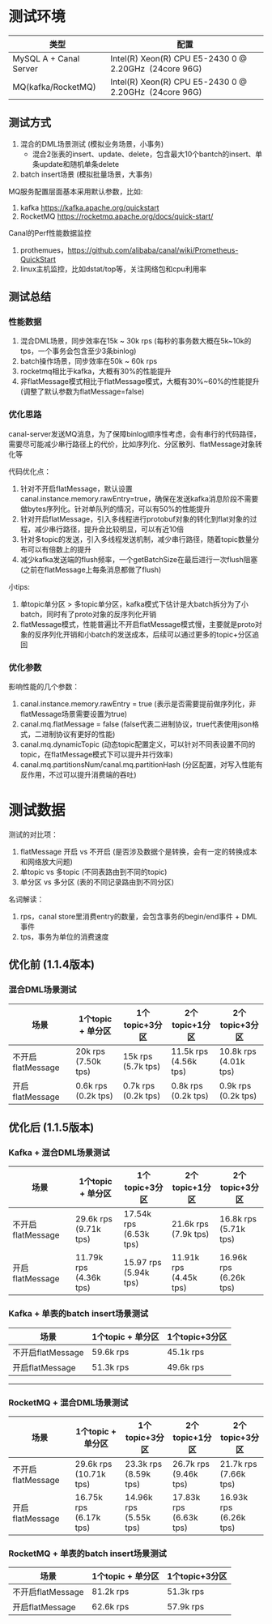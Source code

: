 # 测试环境

| 类型 | 配置 |
| --- | --- |
| MySQL A + Canal Server | Intel(R) Xeon(R) CPU E5-2430 0 @ 2.20GHz  (24core 96G) |
| MQ(kafka/RocketMQ) | Intel(R) Xeon(R) CPU E5-2430 0 @ 2.20GHz  (24core 96G) |

## 测试方式

1.  混合的DML场景测试 (模拟业务场景，小事务)
	* 混合2张表的insert、update、delete，包含最大10个bantch的insert、单条update和随机单条delete
2.  batch insert场景 (模拟批量场景，大事务)

MQ服务配置层面基本采用默认参数，比如:
1.  kafka  https://kafka.apache.org/quickstart
2.  RocketMQ   https://rocketmq.apache.org/docs/quick-start/

Canal的Perf性能数据监控
1.  prothemues，https://github.com/alibaba/canal/wiki/Prometheus-QuickStart
2.  linux主机监控，比如dstat/top等，关注网络包和cpu利用率

## 测试总结

### 性能数据
1. 混合DML场景，同步效率在15k ~ 30k rps (每秒的事务数大概在5k~10k的tps，一个事务会包含至少3条binlog)
2. batch操作场景，同步效率在50k ~ 60k rps
3. rocketmq相比于kafka，大概有30%的性能提升
4. 非flatMessage模式相比于flatMessage模式，大概有30%~60%的性能提升 (调整了默认参数为flatMessage=false) 

### 优化思路
canal-server发送MQ消息，为了保障binlog顺序性考虑，会有串行的代码路径，需要尽可能减少串行路径上的代价，比如序列化、分区散列、flatMessage对象转化等

代码优化点：
1.  针对不开启flatMessage，默认设置canal.instance.memory.rawEntry=true，确保在发送kafka消息阶段不需要做bytes序列化。针对单队列的情况，可以有50%的性能提升
2. 针对开启flatMessage，引入多线程进行protobuf对象的转化到flat对象的过程，减少串行路径，提升会比较明显，可以有近10倍
3. 针对多topic的发送，引入多线程发送机制，减少串行路径，随着topic数量分布可以有倍数上的提升
4. 减少kafka发送端的flush频率，一个getBatchSize在最后进行一次flush阻塞 (之前在flatMessage上每条消息都做了flush)

小tips:
1.  单topic单分区 > 多topic单分区，kafka模式下估计是大batch拆分为了小batch，同时有了proto对象的反序列化开销
2.  flatMessage模式，性能普遍比不开启flatMessage模式慢，主要就是proto对象的反序列化开销和小batch的发送成本，后续可以通过更多的topic+分区追回

### 优化参数

影响性能的几个参数：
1.   canal.instance.memory.rawEntry = true (表示是否需要提前做序列化，非flatMessage场景需要设置为true)
2.  canal.mq.flatMessage = false (false代表二进制协议，true代表使用json格式，二进制协议有更好的性能)
3.  canal.mq.dynamicTopic (动态topic配置定义，可以针对不同表设置不同的topic，在flatMessage模式下可以提升并行效率)
4. canal.mq.partitionsNum/canal.mq.partitionHash (分区配置，对写入性能有反作用，不过可以提升消费端的吞吐)

# 测试数据

测试的对比项：
1.  flatMessage  开启 vs 不开启 (是否涉及数据个是转换，会有一定的转换成本和网络放大问题)
2.  单topic vs  多topic  (不同表路由到不同的topic)
3.  单分区 vs  多分区 (表的不同记录路由到不同分区)

名词解读：
1.  rps，canal store里消费entry的数量，会包含事务的begin/end事件 +  DML事件
2.  tps，事务为单位的消费速度
## 优化前 (1.1.4版本)

### 混合DML场景测试
|  场景 |  1个topic + 单分区 | 1个topic+3分区|  2个topic+1分区 | 2个topic+3分区 | 
| -------- | -------- | -------- | -------- | -------- |
| 不开启flatMessage |   20k rps <br> (7.50k tps)   |  15k rps <br>(5.7k tps)   |  11.5k rps <br>(4.56k tps) |  10.8k rps <br>(4.01k tps)  |
| 开启flatMessage  |  0.6k rps <br>(0.2k tps)  |   0.7k rps <br>(0.2k tps)  | 0.8k rps <br>(0.2k tps) |  0.9k rps <br>(0.2k tps) | 

## 优化后 (1.1.5版本)

### Kafka + 混合DML场景测试  
|  场景 |  1个topic + 单分区 | 1个topic+3分区|  2个topic+1分区 | 2个topic+3分区 | 
| -------- | -------- | -------- | -------- | -------- |
| 不开启flatMessage |   29.6k rps <br> (9.71k tps) |  17.54k rps <br> (6.53k tps) |  21.6k rps <br> (7.9k tps) |  16.8k rps <br> (5.71k tps)  |
| 开启flatMessage  |  11.79k rps  <br> (4.36k tps)  |   15.97 rps <br> (5.94k tps)  | 11.91k rps <br> (4.45k tps) |  16.96k rps <br> (6.26k tps) | 

### Kafka + 单表的batch insert场景测试
|  场景 |  1个topic + 单分区 | 1个topic+3分区|
| -------- | -------- | -------- | 
| 不开启flatMessage |   59.6k rps | 45.1k rps |
| 开启flatMessage  | 51.3k rps |  49.6k rps  |

----

### RocketMQ + 混合DML场景测试  
|  场景 |  1个topic + 单分区 | 1个topic+3分区|  2个topic+1分区 | 2个topic+3分区 | 
| -------- | -------- | -------- | -------- | -------- |
| 不开启flatMessage |   29.6k rps <br> (10.71k tps) |  23.3k rps <br> (8.59k tps) |  26.7k rps <br> (9.46k tps) |  21.7k rps <br> (7.66k tps)  |
| 开启flatMessage  |  16.75k rps <br> (6.17k tps)   |  14.96k rps <br> (5.55k tps)  |17.83k rps <br> (6.63k tps)  |  16.93k rps <br> (6.26k tps)  | 

### RocketMQ + 单表的batch insert场景测试
|  场景 |  1个topic + 单分区 | 1个topic+3分区|
| -------- | -------- | -------- | 
| 不开启flatMessage |   81.2k rps | 51.3k rps |
| 开启flatMessage  | 62.6k rps |  57.9k rps  |